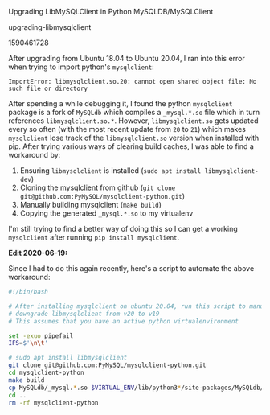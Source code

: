 Upgrading LibMySQLClient in Python MySQLDB/MySQLClient

upgrading-libmysqlclient

1590461728

After upgrading from Ubuntu 18.04 to Ubuntu 20.04, I ran into this error when
trying to import python's `mysqlclient`:

```text
ImportError: libmysqlclient.so.20: cannot open shared object file: No such file or directory
```

After spending a while debugging it, I found the python `mysqlclient` package
is a fork of `MySQLdb` which compiles a `_mysql.*.so` file which in turn references
`libmysqlclient.so.*`.  However, `libmysqlclient.so` gets updated every so
often (with the most recent update from `20` to `21`) which makes `mysqlclient`
lose track of the `libmysqlclient.so` version when installed with pip.  After
trying various ways of clearing build caches, I was able to find a workaround
by:

1.  Ensuring `libmysqlclient` is installed (`sudo apt install libmysqlclient-dev`)
2.  Cloning the [mysqlclient](https://github.com/PyMySQL/mysqlclient-python) from
    github (`git clone git@github.com:PyMySQL/mysqlclient-python.git`)
3.  Manually building mysqlclient (`make build`)
4.  Copying the generated `_mysql.*.so` to my virtualenv

I'm still trying to find a better way of doing this so I can get a working
`mysqlclient` after running `pip install mysqlclient`.


**Edit 2020-06-19:**

Since I had to do this again recently, here's a script to automate the above
workaround:

```bash
#!/bin/bash

# After installing mysqlclient on ubuntu 20.04, run this script to manually
# downgrade libmysqlclient from v20 to v19
# This assumes that you have an active python virtualenvironment

set -exuo pipefail
IFS=$'\n\t'

# sudo apt install libmysqlclient
git clone git@github.com:PyMySQL/mysqlclient-python.git
cd mysqlclient-python
make build
cp MySQLdb/_mysql.*.so $VIRTUAL_ENV/lib/python3*/site-packages/MySQLdb/
cd ..
rm -rf mysqlclient-python
```
